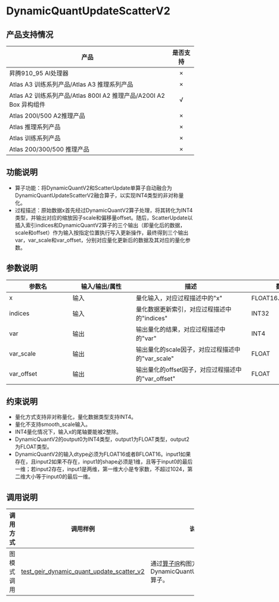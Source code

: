 # DynamicQuantUpdateScatterV2

##  产品支持情况

| 产品 | 是否支持 |
| ---- | :----:|
|昇腾910_95 AI处理器|×|
|Atlas A3 训练系列产品/Atlas A3 推理系列产品|×|
|Atlas A2 训练系列产品/Atlas 800I A2 推理产品/A200I A2 Box 异构组件|√|
|Atlas 200I/500 A2推理产品|×|
|Atlas 推理系列产品|×|
|Atlas 训练系列产品|×|
|Atlas 200/300/500 推理产品|×|

## 功能说明

- 算子功能：将DynamicQuantV2和ScatterUpdate单算子自动融合为DynamicQuantUpdateScatterV2融合算子，以实现INT4类型的非对称量化。
- 过程描述：原始数据x首先经过DynamicQuantV2算子处理，将其转化为INT4类型，并输出对应的缩放因子scale和偏移量offset。随后，ScatterUpdate以插入索引indices和DynamicQuantV2算子的三个输出（即量化后的数据，scale和offset）作为输入按指定位置执行写入更新操作，最终得到三个输出var，var_scale和var_offset，分别对应量化更新后的数据及其对应的量化参数。

## 参数说明

<table style="undefined;table-layout: fixed; width: 1576px"><colgroup>
  <col style="width: 170px">
  <col style="width: 170px">
  <col style="width: 310px">
  <col style="width: 212px">
  <col style="width: 100px">
  </colgroup>
  <thead>
    <tr>
      <th>参数名</th>
      <th>输入/输出/属性</th>
      <th>描述</th>
      <th>数据类型</th>
      <th>数据格式</th>
    </tr></thead>
  <tbody>
    <tr>
      <td>x</td>
      <td>输入</td>
      <td>量化输入，对应过程描述中的"x"</td>
      <td>FLOAT16、BFLOAT16</td>
      <td>ND</td>
    </tr>
    <tr>
      <td>indices</td>
      <td>输入</td>
      <td>量化数据更新索引，对应过程描述中的"indices"</td>
      <td>INT32</td>
      <td>ND</td>
    </tr>
    <tr>
      <td>var</td>
      <td>输出</td>
      <td>输出量化的结果，对应过程描述中的"var"</td>
      <td>INT4</td>
      <td>ND</td>
    </tr>
    <tr>
      <td>var_scale</td>
      <td>输出</td>
      <td>输出量化的scale因子，对应过程描述中的"var_scale"</td>
      <td>FLOAT</td>
      <td>ND</td>
    </tr>
    <tr>
      <td>var_offset</td>
      <td>输出</td>
      <td>输出量化的offset因子，对应过程描述中的"var_offset"</td>
      <td>FLOAT</td>
      <td>ND</td>
    </tr>
  </tbody></table>

## 约束说明

- 量化方式支持非对称量化，量化数据类型支持INT4。
- 量化不支持smooth_scale输入。
- INT4量化情况下，输入x的尾轴要能被2整除。
- DynamicQuantV2的output0为INT4类型，output1为FLOAT类型，output2为FLOAT类型。
- DynamicQuantV2的输入dtype必须为FLOAT16或者BFLOAT16。input1如果存在，且input2如果不存在，input1的shape必须是1维，且等于input0的最后一维；若input2存在，input1是两维，第一维大小是专家数，不超过1024，第二维大小等于input0的最后一维。

## 调用说明

| 调用方式 | 调用样例                                                                   | 说明                                                           |
|--------------|------------------------------------------------------------------------|--------------------------------------------------------------|
| 图模式调用 | [test_geir_dynamic_quant_update_scatter_v2](./examples/test_geir_dynamic_quant_update_scatter_v2.cpp)   | 通过[算子IR](./op_graph/dynamic_quant_update_scatter_v2_proto.h)构图方式调用DynamicQuantUpdateScatterV2算子。 |
